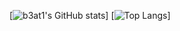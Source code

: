 [![b3at1's GitHub stats](https://github-readme-stats.vercel.app/api?username=b3at1&show_icons=true&theme=radical)] [![Top Langs](https://github-readme-stats.vercel.app/api/top-langs/?username=b3at1&show_icons=true&theme=radical)]
<!---
b3at1/b3at1 is a ✨ special ✨ repository because its `README.md` (this file) appears on your GitHub profile.
You can click the Preview link to take a look at your changes.
--->
